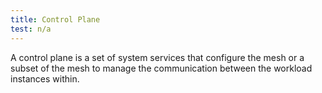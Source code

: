 ```yaml
---
title: Control Plane
test: n/a
---
```


A control plane is a set of system services that configure the mesh or a subset of
the mesh to manage the communication between the workload instances within.

